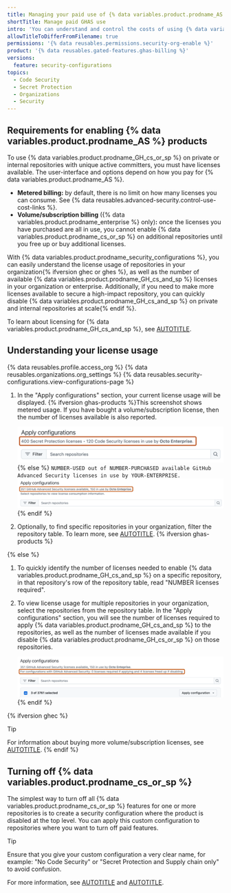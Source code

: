 ```yaml
---
title: Managing your paid use of {% data variables.product.prodname_AS %}
shortTitle: Manage paid GHAS use
intro: 'You can understand and control the costs of using {% data variables.product.prodname_GH_cs_and_sp %} in repositories in your organization.'
allowTitleToDifferFromFilename: true
permissions: '{% data reusables.permissions.security-org-enable %}'
product: '{% data reusables.gated-features.ghas-billing %}'
versions:
  feature: security-configurations
topics:
  - Code Security
  - Secret Protection
  - Organizations
  - Security
---
```


## Requirements for enabling {% data variables.product.prodname_AS %} products

To use {% data variables.product.prodname_GH_cs_or_sp %} on private or internal repositories with unique active committers, you must have licenses available. The user-interface and options depend on how you pay for {% data variables.product.prodname_AS %}.

* **Metered billing:** by default, there is no limit on how many licenses you can consume. See {% data reusables.advanced-security.control-use-cost-links %}.
* **Volume/subscription billing** ({% data variables.product.prodname_enterprise %} only)**:**  once the licenses you have purchased are all in use, you cannot enable {% data variables.product.prodname_cs_or_sp %} on additional repositories until you free up or buy additional licenses.

With {% data variables.product.prodname_security_configurations %}, you can easily understand the license usage of repositories in your organization{% ifversion ghec or ghes %}, as well as the number of available {% data variables.product.prodname_GH_cs_and_sp %} licenses in your organization or enterprise. Additionally, if you need to make more licenses available to secure a high-impact repository, you can quickly disable {% data variables.product.prodname_GH_cs_and_sp %} on private and internal repositories at scale{% endif %}.

To learn about licensing for {% data variables.product.prodname_GH_cs_and_sp %}, see [AUTOTITLE](/billing/managing-billing-for-your-products/managing-billing-for-github-advanced-security/about-billing-for-github-advanced-security).

## Understanding your license usage

{% data reusables.profile.access_org %}
{% data reusables.organizations.org_settings %}
{% data reusables.security-configurations.view-configurations-page %}
1. In the "Apply configurations" section, your current license usage will be displayed. {% ifversion ghas-products %}This screenshot shows metered usage. If you have bought a volume/subscription license, then the number of licenses available is also reported.

    ![Screenshot of the "Apply configurations" section. The current license use for the enterprise is outlined in dark orange.](/assets/images/help/security-configurations/current-sp-cs-license-usage.png)
   {% else %}
   `NUMBER-USED out of NUMBER-PURCHASED available GitHub Advanced Security licenses in use by YOUR-ENTERPRISE.`
    ![Screenshot of the "Apply configurations" section. The current license use for the enterprise is outlined in dark orange.](/assets/images/help/security-configurations/current-ghas-license-usage.png)
    {% endif %}

1. Optionally, to find specific repositories in your organization, filter the repository table. To learn more, see [AUTOTITLE](/code-security/securing-your-organization/managing-the-security-of-your-organization/filtering-repositories-in-your-organization-using-the-repository-table).
{% ifversion ghas-products %}
<!--This functionality is shown in modal dialogs when you enable a security configuration following the release of separate SKUs for GHAS.-->
{% else %}
1. To quickly identify the number of licenses needed to enable {% data variables.product.prodname_GH_cs_and_sp %} on a specific repository, in that repository's row of the repository table, read "NUMBER licenses required".
1. To view license usage for multiple repositories in your organization, select the repositories from the repository table. In the "Apply configurations" section, you will see the number of licenses required to apply {% data variables.product.prodname_GH_cs_and_sp %} to the repositories, as well as the number of licenses made available if you disable {% data variables.product.prodname_GH_cs_or_sp %} on those repositories.

    ![Screenshot of the "Apply configurations" section. The potential changes to GHAS license usage for the enterprise are outlined in dark orange.](/assets/images/help/security-configurations/ghas-licenses-used-or-freed.png)
{% endif %}

{% ifversion ghec %}
> [!TIP]
> For information about buying more volume/subscription licenses, see [AUTOTITLE](/billing/managing-billing-for-your-products/managing-billing-for-github-advanced-security/managing-your-github-advanced-security-licensing).
{% endif %}

## Turning off {% data variables.product.prodname_cs_or_sp %}

The simplest way to turn off all {% data variables.product.prodname_cs_or_sp %} features for one or more repositories is to create a security configuration where the product is disabled at the top level. You can apply this custom configuration to repositories where you want to turn off paid features.

> [!TIP]
> Ensure that you give your custom configuration a very clear name, for example: "No Code Security" or "Secret Protection and Supply chain only" to avoid confusion.

For more information, see [AUTOTITLE](/code-security/securing-your-organization/enabling-security-features-in-your-organization/creating-a-custom-security-configuration) and [AUTOTITLE](/code-security/securing-your-organization/enabling-security-features-in-your-organization/applying-a-custom-security-configuration).
